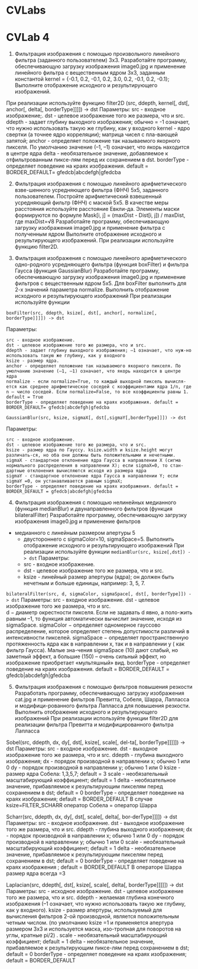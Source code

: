 # CVLabs
# CVLab 4
1.	Фильтрация изображения с помощью произвольного линейного фильтра (заданного пользователем) 3х3.
Разработайте программу, обеспечивающую загрузку изображения image0.jpg и применение линейного фильтра с вещественным ядром 3х3, заданным константой 
kernel = {-0.1, 0.2, -0.1,
                 0.2, 3.0, 0.2,
                -0.1, 0.2, -0.1};
Выполните отображение исходного и результирующего изображений.

При реализации используйте функцию 
filter2D (src, ddepth, kernel[, dst[, anchor[, delta[, borderType]]]]) -> dst
Параметры:
   src - входное изображение;.
   dst - целевое изображение того же размера, что и src.
  ddepth - задает глубину выходного изображения; обычно = -1 означает, что нужно использовать такую же глубину, как у входного
  kernel - ядро свертки (а точнее ядро корреляции); матрица чисел с пла-вающей запятой;
 anchor - определяет положение так называемого якорного пикселя. По умолчанию значение (–1, –1) означает, что якорь находится в центре ядра
 delta - необязательное значение, добавляемое к отфильтрованным пиксе-лям перед их сохранением в dst.
  borderType - определяет поведение на краях изображения. default = BORDER_DEFAULT= gfedcb|abcdefgh|gfedcba

2.	Фильтрация изображения с помощью линейного арифметического взве-шенного усредняющего фильтра (ФНЧ) 5х5, заданного пользователем.
Постройте арифметический взвешенный усредняющий фильтр (ФНЧ) с маской 5х5. В качестве меры расстояния используйте расстояние Евкли-да.
Элементы маски формируются по формуле
Mask[i, j] = (maxDist - Dist[i, j]) / maxDist, где maxDist=√8
Разработайте программу, обеспечивающую загрузку изображения image0.jpg и применение фильтра с полученным ядром
Выполните отображение исходного и результирующего изображений.
При реализации используйте функцию filter2D.

3.	Фильтрация изображения с помощью линейного арифметического одно-родного усредняющего фильтра (функция boxFilter) и фильтра Гаусса (функция GaussianBlur)
Разработайте программу, обеспечивающую загрузку изображения image0.jpg и применение фильтров с вещественным ядром 5х5.
Для boxFilter выполнить для 2-х значений параметра normalize.
Выполнить отображение исходного и результирующего изображений
При реализации используйте функции

`boxFilter(src, ddepth, ksize[, dst[, anchor[, normalize[, borderType]]]]) -> dst`

Параметры:

    src - входное изображение.
    dst - целевое изображение того же размера, что и src.
    ddepth - задает глубину выходного изображения; –1 означает, что нуж-но использовать такую же глубину, как у входного
    ksize - размер ядра.
    anchor - определяет положение так называемого якорного пикселя. По умолчанию значение (–1, –1) означает, что якорь находится в центре ядра
    normalize - если normalize=True, то каждый выходной пиксель вычисля-ется как среднее арифметическое соседей с коэффициентами ядра 1/n, где n – число соседей. Если normalize=False, то все коэффициенты равны 1.
    default = True
    borderType - определяет поведение на краях изображения. default = BORDER_DEFAULT= gfedcb|abcdefgh|gfedcba

`GaussianBlur(src, ksize, sigmaX[, dst[,sigmaY[,borderType]]]) -> dst`

Параметры:
    

    src - входное изображение.
    dst - целевое изображение того же размера, что и src.
    ksize - размер ядра по Гауссу. ksize.width и ksize.height могут различать-ся, но оба они должны быть положительными и нечетными. 
    sigmaX - стандартное отклонение ядра Гаусса в направлении X (сигма нормального распределения в направлении X); если sigmaX=0, то стан-дартные отклонения вычисляются исходя из размера ядра
    sigmaY - стандартное отклонение ядра Гаусса в направлении Y; если sigmaY =0, он устанавливается равным sigmaX;
    borderType - определяет поведение на краях изображения. default = BORDER_DEFAULT = gfedcb|abcdefgh|gfedcba

4.	Фильтрация изображения с помощью нелинейных медианного (функция medianBlur) и двунаправленного фильтров (функция bilateralFilter)
Разработайте программу, обеспечивающую загрузку изображения image0.jpg и применение фильтров 
- медианного с линейным размером апертуры 5
  - двустороннего с sigmaColor=10, sigmaSpace=5.
  Выполнить отображение исходного и результирующего изображений
  При реализации используйте функции
  `medianBlur(src, ksize[,dst]) -> dst`
  Параметры:
  - src - входное изображение. 
  - dst - целевое изображение того же размера, что и src. 
  - ksize - линейный размер апертуры (ядра); он должен быть нечетным и больше единицы, например: 3, 5, 7.

`bilateralFilter(src, d, sigmaColor, sigmaSpace[, dst[, borderType]]) -> dst`
Параметры:
    src - входное изображение. 
    dst - целевое изображение того же размера, что и src.   
    d − диаметр окрестности пикселя. Если не задавать d явно, а поло-жить равным –1, то функция автоматически вычислит значение,
исходя из sigmaSpace.
    sigmaColor − определяет одномерное гауссово распределение, которое определяет степень допустимости различий в интенсивности пикселей.
    sigmaSpace − определяет пространственную протяженность ядра как в направлении x, так и в направлении y ( как фильтр Гаусса). Малые зна-чения sigmaSpace (10) дают слабый, но заметный эффект, а большие (150) – очень сильный эффект, но изображение приобретает «мультяшный» вид.
    borderType - определяет поведение на краях изображения. default = BORDER_DEFAULT = gfedcb|abcdefgh|gfedcba

5.	Фильтрация изображения с помощью фильтров повышения резкости
Разработать программу, обеспечивающую загрузку изображения cat.jpg и применение фильтров Превитта, Собеля, Шарра, Лапласса и модифици-рованного фильтра Лапласса для повышения резкости.
Выполнить отображение исходного и результирующего изображений
При реализации используйте функции
filter2D для реализации фильтра Превитта и модифицированного фильтра Лапласса

Sobel(src, ddepth, dx, dy[, dst[, ksize[, scale[, del-ta[, borderType]]]]]) -> dst
Параметры:
    src - входное изображение.
    dst - выходное изображение того же размера, что и src.
    ddepth -   глубина выходного изображения;
    dx - порядок производной в направлении x; обычно 1 или 0
    dy - порядок производной в направлении y; обычно 1 или 0
    ksize - размер ядра Собела: 1,3,5,7; default = 3
    scale - необязательный масштабирующий коэффициент; default = 1
    delta - необязательное значение, прибавляемое к результирующим пикселям перед сохранением в dst; default = 0
    borderType - определяет поведение на краях изображения; default = BORDER_DEFAULT
В случае ksize=FILTER_SCHARR оператор Собела = оператор Шарра 

Scharr(src, ddepth, dx, dy[, dst[, scale[, delta[, bor-derType]]]]) -> dst
Параметры:
    src - входное изображение.
    dst - выходное изображение того же размера, что и src.
    ddepth -   глубина выходного изображения;
    dx - порядок производной в направлении x; обычно 1 или 0
    dy - порядок производной в направлении y; обычно 1 или 0
   scale - необязательный масштабирующий коэффициент; default = 1
    delta - необязательное значение, прибавляемое к результирующим пикселям перед сохранением в dst; default = 0
    borderType - определяет поведение на краях изображения ; default = BORDER_DEFAULT
В операторе Шарра размер ядра всегда =3

Laplacian(src, ddepth[, dst[, ksize[, scale[, delta[, borderType]]]]]) -> dst
Параметры:
 src - исходное изображение.
 dst - целевое изображение того же размера, что и src.
 ddepth - желаемая глубина конечного изображения (–1 означает, что нужно использовать такую же глубину, как у входного).
 ksize - размер апертуры, используемый для вычисления фильтров 2-ой производной, является положительным четным числом. (по умолчанию ksize =1 и применяется апертура размером 3x3 и используется маска, изо-тропная для поворотов на углы, кратные pi/2) .
scale - необязательный масштабирующий коэффициент; default = 1 
delta - необязательное значение, прибавляемое к результирующим пиксе-лям перед сохранением в dst; default = 0
 borderType - определяет поведение на краях изображения; default = BORDER_DEFAULT
